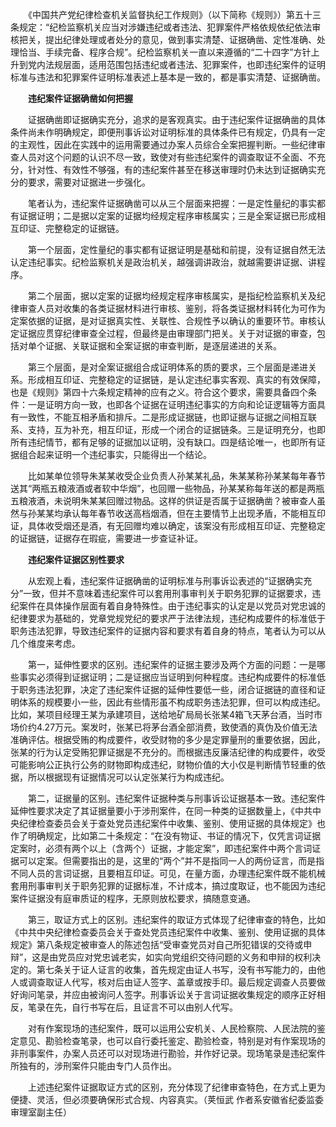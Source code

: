 　　《中国共产党纪律检查机关监督执纪工作规则》（以下简称《规则》）第五十三条规定：“纪检监察机关应当对涉嫌违纪或者违法、犯罪案件严格依规依纪依法审核把关，提出纪律处理或者处分的意见，做到事实清楚、证据确凿、定性准确、处理恰当、手续完备、程序合规”。纪检监察机关一直以来遵循的“二十四字”方针上升到党内法规层面，适用范围包括违纪或者违法、犯罪案件，也即违纪案件的证明标准与违法和犯罪案件证明标准表述上基本是一致的，都是事实清楚、证据确凿。

　　**违纪案件证据确凿如何把握**

　　证据确凿即证据确实充分，追求的是客观真实。由于违纪案件证据确凿的具体条件尚未作明确规定，即便刑事诉讼对证明标准的具体条件已有规定，仍具有一定的主观性，因此在实践中的运用需要通过办案人员综合全案把握判断。一些纪律审查人员对这个问题的认识不尽一致，致使对有些违纪案件的调查取证不全面、不充分，针对性、有效性不够强，有的违纪案件甚至在移送审理时仍未达到证据确实充分的要求，需要对证据进一步强化。

　　笔者认为，违纪案件证据确凿可以从三个层面来把握：一是定性量纪的事实都有证据证明；二是据以定案的证据均经规定程序审核属实；三是全案证据已形成相互印证、完整稳定的证据链。

　　第一个层面，定性量纪的事实都有证据证明是基础和前提，没有证据自然无法认定违纪事实。纪检监察机关是政治机关，越强调讲政治，就越需要讲证据、讲程序。

　　第二个层面，据以定案的证据均经规定程序审核属实，是指纪检监察机关及纪律审查人员对收集的各类证据材料进行审核、鉴别，将各类证据材料转化为可作为定案依据的证据，是对证据真实性、关联性、合规性予以确认的重要环节。审核认定证据应贯穿纪律审查全过程，但最终是由审理部门把关。关于对证据的审查，包括对单个证据、关联证据和全案证据的审查判断，是逐层递进的关系。

　　第三个层面，是对全案证据组合成证明体系的质的要求，三个层面是递进关系。形成相互印证、完整稳定的证据链，是认定违纪事实客观、真实的有效保障，也是《规则》第四十六条规定精神的应有之义。符合这个要求，需要具备四个条件：一是证明方向一致，也即各个证据在证明违纪事实的方向和论证逻辑等方面具有一致性，不能互相矛盾和排斥。二是形成证据链，也即证据与证据之间相互联系、支持，互为补充，相互印证，形成一个闭合的证据链条。三是证明充分，也即所有违纪情节，都有足够的证据加以证明，没有缺口。四是结论唯一，也即所有证据组合起来证明一个违纪事实，只能得出一个结论。

　　比如某单位领导朱某某收受企业负责人孙某某礼品，朱某某称孙某某每年春节送其“两瓶五粮液酒或者软中华烟”，也回赠一些物品，孙某某称每年送的都是两瓶五粮液酒，未说明朱某某回赠过物品。这样的供证是否属于证据确凿？被审查人虽然与孙某某均承认每年春节收送高档烟酒，但在主要情节上出现矛盾，不能相互印证，具体收受烟还是酒，有无回赠均难以确定，该案没有形成相互印证、完整稳定的证据链，证据存在瑕疵，需要进一步查证补证。

　　**违纪案件证据区别性要求**

　　从宏观上看，违纪案件证据确凿的证明标准与刑事诉讼表述的“证据确实充分”一致，但并不意味着违纪案件可以套用刑事审判关于职务犯罪的证据要求，违纪案件在具体操作层面有着自身特殊性。由于违纪事实的认定是以党员对党忠诚的纪律要求为基础的，党章党规党纪的要求严于法律法规，违纪构成要件的标准低于职务违法犯罪，导致违纪案件的证据内容和要求有着自身的特点，笔者认为可以从几个维度来考虑。

　　第一，延伸性要求的区别。违纪案件的证据主要涉及两个方面的问题：一是哪些事实必须得到证据证明；二是证据应当证明到何种程度。违纪构成要件的标准低于职务违法犯罪，决定了违纪案件证据的延伸性要低一些，闭合证据链的直径和证明体系的规模要小一些，因此有些情形虽不构成职务违法犯罪，但可以构成违纪。比如，某项目经理王某为承建项目，送给地矿局局长张某4箱飞天茅台酒，当时市场价约4.27万元。案发时，张某已将茅台酒全部消费，致使酒的真伪及价值无法准确评估。根据受贿的构成要件，收受财物的多少是定罪量刑的重要依据，因此，张某的行为认定受贿犯罪证据是不充分的。而根据违反廉洁纪律的构成要件，收受可能影响公正执行公务的财物即构成违纪，财物价值的大小仅是判断情节轻重的依据，所以根据现有证据情况可以认定张某行为构成违纪。

　　第二，证据量的区别。违纪案件证据种类与刑事诉讼证据基本一致。违纪案件延伸性要求决定了其证据量要小于涉刑案件，在同一种类的证据数量上，《中共中央纪律检查委员会关于查处党员违纪案件中收集、鉴别、使用证据的具体规定》也作了明确规定，比如第二十条规定：“在没有物证、书证的情况下，仅凭言词证据定案时，必须有两个以上（含两个）证据，才能定案”，即违纪案件中两个言词证据可以定案。但需要指出的是，这里的“两个”并不是指同一人的两份证言，而是指不同人员的言词证据，且要相互印证。可见，在量方面，办理违纪案件既不能机械套用刑事审判关于职务犯罪的证据标准，不计成本，搞过度取证，也不能因为违纪案件证据没有庭审质证的程序，无原则放松要求，搞随意变通。

　　第三，取证方式上的区别。违纪案件的取证方式体现了纪律审查的特色，比如《中共中央纪律检查委员会关于查处党员违纪案件中收集、鉴别、使用证据的具体规定》第八条规定被审查人的陈述包括“受审查党员对自己所犯错误的交待或申辩”，这是由党员应对党忠诚老实，如实向党组织交待问题的义务和申辩的权利决定的。第七条关于证人证言的收集，首先规定由证人书写，没有书写能力的，由他人或调查取证人代写，核对后由证人签字、盖章或按手印。最后规定调查人员要做好询问笔录，并应由被询问人签字。刑事诉讼关于言词证据收集规定的顺序正好相反，笔录在先，自行书写在后，且证言不可以由别人代写。

　　对有作案现场的违纪案件，既可以运用公安机关、人民检察院、人民法院的鉴定意见、勘验检查笔录，也可以自行委托鉴定、勘验检查，特别是对有作案现场的非刑事案件，办案人员还可以对现场进行勘验，并作好记录。现场笔录是违纪案件所独有的，涉刑案件只能由专门人员作出。

　　上述违纪案件证据取证方式的区别，充分体现了纪律审查特色，在方式上更为便捷、灵活，但必须要确保形式合规、内容真实。（荚恒武 作者系安徽省纪委监委审理室副主任）